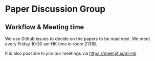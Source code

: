 # Paper Discussion Group

## Workflow & Meeting time
We use Github issues to decide on the papers to be read next.
We meet every Friday 10:30 am HK time in room 2131B.

It is also possible to join our meetings via https://meet.jit.si/ml-hk
